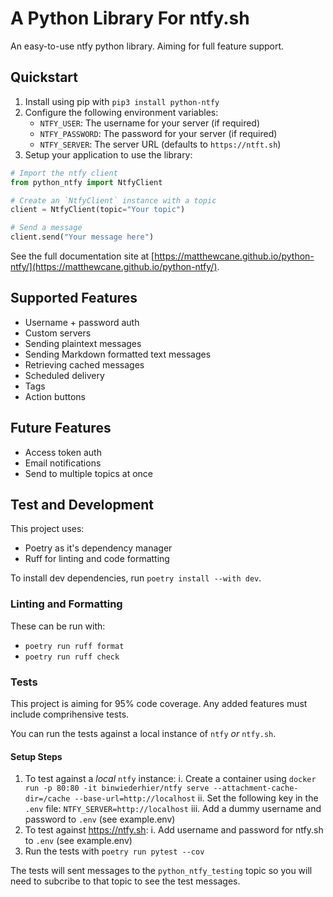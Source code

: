 # A Python Library For ntfy.sh

An easy-to-use ntfy python library. Aiming for full feature support.

## Quickstart

1. Install using pip with `pip3 install python-ntfy`
2. Configure the following environment variables:
    - `NTFY_USER`: The username for your server (if required)
    - `NTFY_PASSWORD`: The password for your server (if required)
    - `NTFY_SERVER`: The server URL (defaults to `https://ntft.sh`)
3. Setup your application to use the library:

```python
# Import the ntfy client
from python_ntfy import NtfyClient

# Create an `NtfyClient` instance with a topic
client = NtfyClient(topic="Your topic")

# Send a message
client.send("Your message here")
```

See the full documentation site at [https://matthewcane.github.io/python-ntfy/](https://matthewcane.github.io/python-ntfy/).

## Supported Features

- Username + password auth
- Custom servers
- Sending plaintext messages
- Sending Markdown formatted text messages
- Retrieving cached messages
- Scheduled delivery
- Tags
- Action buttons

## Future Features

- Access token auth
- Email notifications
- Send to multiple topics at once

## Test and Development

This project uses:

- Poetry as it's dependency manager
- Ruff for linting and code formatting

To install dev dependencies, run `poetry install --with dev`.

### Linting and Formatting

These can be run with:

- `poetry run ruff format`
- `poetry run ruff check`

### Tests

This project is aiming for 95% code coverage. Any added features must include comprihensive tests.

You can run the tests against a local instance of `ntfy` *or* `ntfy.sh`.

#### Setup Steps

1. To test against a *local* `ntfy` instance:
  i. Create a container using `docker run -p 80:80 -it binwiederhier/ntfy serve --attachment-cache-dir=/cache --base-url=http://localhost`
  ii. Set the following key in the `.env` file: `NTFY_SERVER=http://localhost`
  iii. Add a dummy username and password to `.env` (see example.env)
2. To test against https://ntfy.sh:
  i. Add username and password for ntfy.sh to `.env` (see example.env)
3. Run the tests with `poetry run pytest --cov`

The tests will sent messages to the `python_ntfy_testing` topic so you will need to subcribe to that topic to see the test messages.

